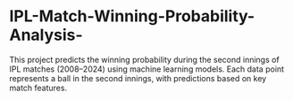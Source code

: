 # IPL-Match-Winning-Probability-Analysis-
This project predicts the winning probability during the second innings of IPL matches (2008–2024) using machine learning models. Each data point represents a ball in the second innings, with predictions based on key match features.

